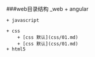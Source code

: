 ###web目录结构
_web
	+ angular
		
	+ javascript
		
	+ css
		+ [css 默认](css/01.md)
		+ [css 默认](css/01.md)
	+ html5
